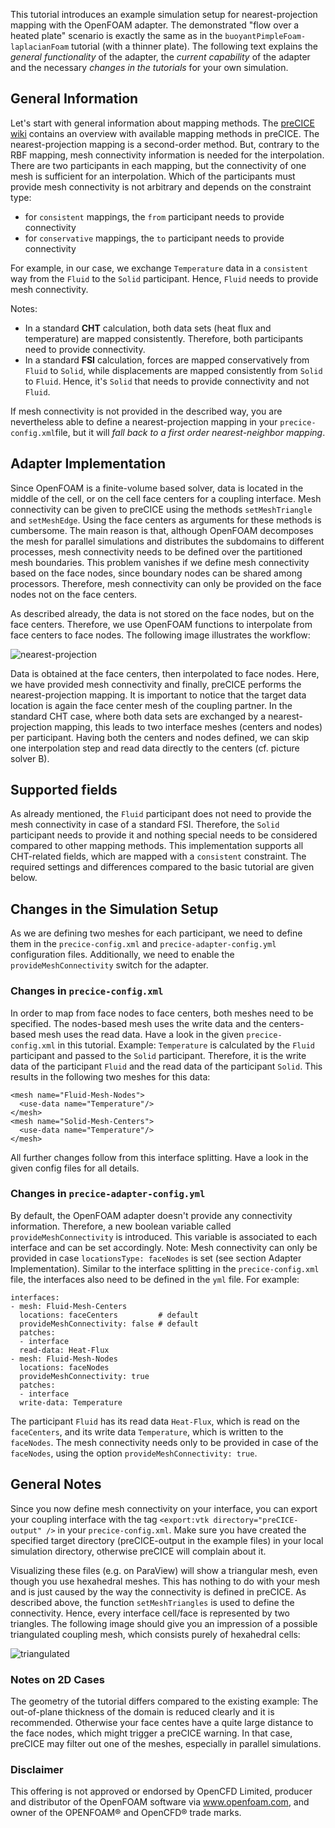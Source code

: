 This tutorial introduces an example simulation setup for nearest-projection mapping with the OpenFOAM adapter. The demonstrated "flow over a heated plate" scenario is exactly the same as in the `buoyantPimpleFoam-laplacianFoam` tutorial (with a thinner plate). The following text explains the _general functionality_ of the adapter, the _current capability_ of the adapter and the necessary _changes in the tutorials_ for your own simulation. 

## General Information
Let's start with general information about mapping methods. The [preCICE wiki](https://github.com/precice/precice/wiki/Mapping-Configuration) contains an overview with available mapping methods in preCICE. The nearest-projection mapping is a second-order method. But, contrary to the RBF mapping, mesh connectivity information is needed for the interpolation. 
There are two participants in each mapping, but the connectivity of one mesh is sufficient for an interpolation. Which of the participants must provide mesh connectivity is not arbitrary and depends on the constraint type:

- for `consistent` mappings, the `from` participant needs to provide connectivity 
- for `conservative` mappings, the `to` participant needs to provide connectivity

For example, in our case, we exchange `Temperature` data in a `consistent` way from the `Fluid` to the `Solid` participant. Hence, `Fluid` needs to provide mesh connectivity.

Notes: 

- In a standard **CHT** calculation, both data sets (heat flux and temperature) are mapped consistently. Therefore, both participants need to provide connectivity.
- In a standard **FSI** calculation, forces are mapped conservatively from `Fluid` to `Solid`, while displacements are mapped consistently from `Solid` to `Fluid`. Hence, it's `Solid` that needs to provide connectivity and not `Fluid`.

If mesh connectivity is not provided in the described way, you are nevertheless able to define a nearest-projection mapping in your `precice-config.xml`file, but it will _fall back to a first order nearest-neighbor mapping_.

## Adapter Implementation
Since OpenFOAM is a finite-volume based solver, data is located in the middle of the cell, or on the cell face centers for a coupling interface. Mesh connectivity can be given to preCICE using the methods `setMeshTriangle` and `setMeshEdge`. Using the face centers as arguments for these methods is cumbersome. The main reason is that, although OpenFOAM decomposes the mesh for parallel simulations and distributes the subdomains to different processes, mesh connectivity needs to be defined over the partitioned mesh boundaries. This problem vanishes if we define mesh connectivity based on the face nodes, since boundary nodes can be shared among processors. Therefore, mesh connectivity can only be provided on the face nodes not on the face centers.

As described already, the data is not stored on the face nodes, but on the face centers. Therefore, we use OpenFOAM functions to interpolate from face centers to face nodes. The following image illustrates the workflow:

![nearest-projection](https://user-images.githubusercontent.com/33414590/55965109-3402b600-5c76-11e9-87eb-0cdb10b55f7b.png)

Data is obtained at the face centers, then interpolated to face nodes. Here, we have provided mesh connectivity and finally, preCICE performs the nearest-projection mapping. 
It is important to notice that the target data location is again the face center mesh of the coupling partner. In the standard CHT case, where both data sets are exchanged by a nearest-projection mapping, this leads to two interface meshes (centers and nodes) per participant. Having both the centers and nodes defined, we can skip one interpolation step and read data directly to the centers (cf. picture solver B). 

## Supported fields
As already mentioned, the `Fluid` participant does not need to provide the mesh connectivity in case of a standard FSI. Therefore, the `Solid` participant needs to provide it and nothing special needs to be considered compared to other mapping methods.
This implementation supports all CHT-related fields, which are mapped with a `consistent` constraint. The required settings and differences compared to the basic tutorial are given below.

## Changes in the Simulation Setup

As we are defining two meshes for each participant, we need to define them in the `precice-config.xml` and `precice-adapter-config.yml` configuration files. Additionally, we need to enable the `provideMeshConnectivity` switch for the adapter.

### Changes in `precice-config.xml`
In order to map from face nodes to face centers, both meshes need to be specified. The nodes-based mesh uses the write data and the centers-based mesh uses the read data. Have a look in the given `precice-config.xml` in this tutorial. Example: `Temperature` is calculated by the `Fluid` participant and passed to the `Solid` participant. Therefore, it is the write data of the participant `Fluid` and the read data of the participant `Solid`. This results in the following two meshes for this data:
```
<mesh name="Fluid-Mesh-Nodes">
  <use-data name="Temperature"/>
</mesh>
<mesh name="Solid-Mesh-Centers">
  <use-data name="Temperature"/>
</mesh>
```
All further changes follow from this interface splitting. Have a look in the given config files for all details.

### Changes in `precice-adapter-config.yml`

By default, the OpenFOAM adapter doesn't provide any connectivity information. Therefore, a new boolean variable called `provideMeshConnectivity` is introduced. This variable is associated to each interface and can be set accordingly. Note: Mesh connectivity can only be provided in case `locationsType: faceNodes` is set (see section Adapter Implementation). Similar to the interface splitting in the `precice-config.xml` file, the interfaces also need to be defined in the `yml` file. For example:

```
interfaces:
- mesh: Fluid-Mesh-Centers
  locations: faceCenters         # default
  provideMeshConnectivity: false # default
  patches:
  - interface
  read-data: Heat-Flux
- mesh: Fluid-Mesh-Nodes
  locations: faceNodes
  provideMeshConnectivity: true
  patches:
  - interface
  write-data: Temperature
```
The participant `Fluid` has its read data `Heat-Flux`, which is read on the `faceCenters`, and its write data `Temperature`, which is written to the `faceNodes`. The mesh connectivity needs only to be provided in case of the `faceNodes`, using the option `provideMeshConnectivity: true`.

## General Notes

Since you now define mesh connectivity on your interface, you can export your coupling interface with the tag `<export:vtk directory="preCICE-output" />` in your `precice-config.xml`. Make sure you have created the specified target directory (preCICE-output in the example files) in your local simulation directory, otherwise preCICE will complain about it.

Visualizing these files (e.g. on ParaView) will show a triangular mesh, even though you use hexahedral meshes. This has nothing to do with your mesh and is just caused by the way the connectivity is defined in preCICE. As described above, the function `setMeshTriangles` is used to define the connectivity. Hence, every interface cell/face is represented by two triangles. The following image should give you an impression of a possible triangulated coupling mesh, which consists purely of hexahedral cells:

![triangulated](https://user-images.githubusercontent.com/33414590/55974257-96b07d80-5c87-11e9-9965-972b922c483d.png)
 
### Notes on 2D Cases

The geometry of the tutorial differs compared to the existing example: The out-of-plane thickness of the domain is reduced clearly and it is recommended. Otherwise your face centes have a quite large distance to the face nodes, which might trigger a preCICE warning. In that case, preCICE may filter out one of the meshes, especially in parallel simulations.  

### Disclaimer

This offering is not approved or endorsed by OpenCFD Limited, producer and distributor of the OpenFOAM software via www.openfoam.com, and owner of the OPENFOAM® and OpenCFD® trade marks.
